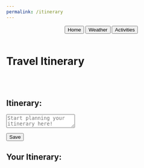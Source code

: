 ```yaml
---
permalink: /itinerary
---
```

<html lang="en">
<head>
  <meta charset="UTF-8">
  <meta name="viewport" content="width=device-width, initial-scale=1.0">
  <link href="https://cdn.quilljs.com/1.3.6/quill.snow.css" rel="stylesheet">
</head>
<body class='sandiego-background'>
    <header class="header">
        <button class="signup" onclick="goHome()" >Home</button>
        <button class="login" onclick="goWeather()">Weather</button>
        <button class="about" onclick="goActivities()">Activities</button>
    </header>
    <div id='itinerary-title-container'>
        <h1 class='title'>Travel Itinerary</h1>
    </div>
    <br>
    <br>
    <div class="itinerary-container">
        <h2 id="subtitle">Itinerary:</h2>
        <form>
            <textarea id="itinerary" class="input" placeholder="Start planning your itinerary here!"></textarea><br>
        </form>
        <button class="submit" onclick="itinerary()">Save</button>
        <p id="error"></p>
    <div class="data-container">
        <h2>Your Itinerary:</h2>
        <div id="data"></div>
    </div>
    </div>
<script>
    function itinerary() {
            // Get the text content from the textarea
            let text = document.getElementById("itinerary").value;
            // Create an object with the text data and a unique UID (timestamp)
            let data = {
                "itinerary": text
            };
            // Configure fetch options
            let options = {
                method: 'PUT',
                headers: {
                    'Content-Type': 'application/json;charset=utf-8'
                },
                body: JSON.stringify(data),
                credentials: 'include'
            };
            // Send the text data to the backend
            fetch('http://127.0.0.1:8086/api/users/itinerary', options)
                .then(response => {
                    if (response.ok) {
                        // Handle successful submission
                        document.getElementById("error").innerHTML = "Itinerary updated!";
                        // Fetch updated images after submission
                        fetchItinerary()
                    } else {
                        // Handle submission error
                        return response.json().then(errorData => {
                            if (errorData && errorData.message) {
                                document.getElementById("error").innerHTML = errorData.message;
                            } else {
                                document.getElementById("error").innerHTML = "Error submitting itinerary";
                            }
                        });
                    }
                })
                .catch(error => {
                    console.error("Error:", error);
                    document.getElementById("error").innerHTML = "Error submitting itinerary";
                });
        }
        function fetchItinerary() {
    let options = {
        method: 'POST',
        headers: {
            'Content-Type': 'application/json;charset=utf-8'
        },
    };
    fetch("http://127.0.0.1:8086/api/users/itinerary", options)
        .then(response => {
            if (response.ok) {
                return response.json();
            } else {
                throw new Error('Network response was not ok.');
            }
        })
        .then(data => {
            let itemlist = [];
            data.forEach(entry => {
                if (entry.includes("///")) {
                    let splitEntries = entry.split("///");
                    itemlist = itemlist.concat(splitEntries);
                } else {
                    itemlist.push(entry);
                }
            });
            let dataContainer = document.getElementById("data");
            dataContainer.innerHTML = "";  // Clear previous content
            // Create a box for each item in the array
            itemlist.forEach(item => {
                let box = document.createElement("div");
                box.className = "data-box";
                box.textContent = item;  // Assuming 'itinerary' is the property you want to display
                dataContainer.appendChild(box);
            });
        })
        .catch(error => {
            console.error("Error:", error);
            document.getElementById("data").textContent = "Error fetching itinerary";
        });
}
